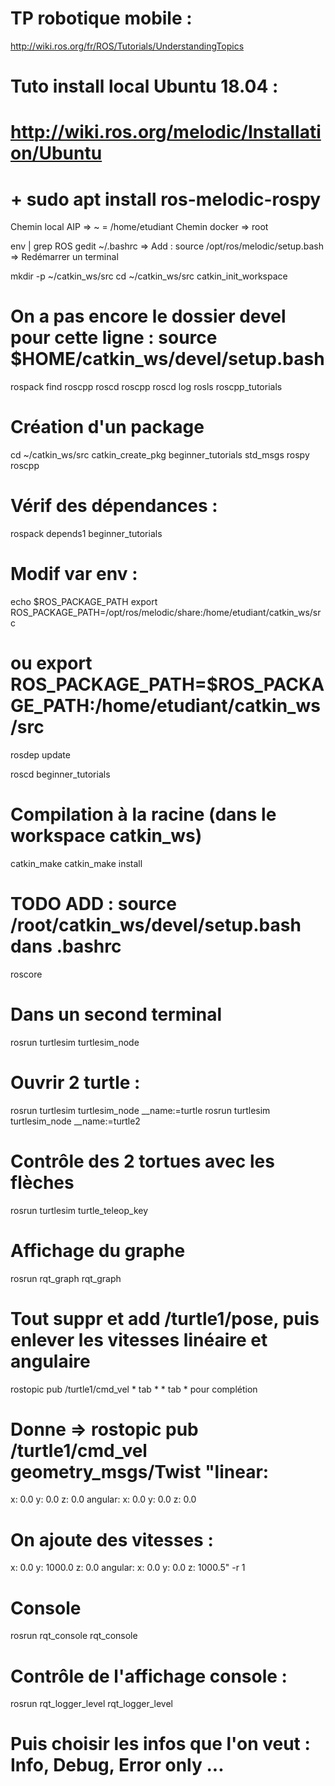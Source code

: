 # TP robotique mobile : 
http://wiki.ros.org/fr/ROS/Tutorials/UnderstandingTopics
# Tuto install local Ubuntu 18.04 : 
# http://wiki.ros.org/melodic/Installation/Ubuntu
# + sudo apt install ros-melodic-rospy

Chemin local AIP => ~ = /home/etudiant
Chemin docker => root 

env | grep ROS
gedit ~/.bashrc
=> Add : source /opt/ros/melodic/setup.bash  
=> Redémarrer un terminal

mkdir -p ~/catkin_ws/src
cd ~/catkin_ws/src
catkin_init_workspace

# On a pas encore le dossier devel pour cette ligne : source $HOME/catkin_ws/devel/setup.bash

rospack find roscpp
roscd roscpp
roscd log
rosls roscpp_tutorials

# Création d'un package
cd ~/catkin_ws/src
catkin_create_pkg beginner_tutorials std_msgs rospy roscpp
# Vérif des dépendances : 
rospack depends1 beginner_tutorials

# Modif var env :
echo $ROS_PACKAGE_PATH
export ROS_PACKAGE_PATH=/opt/ros/melodic/share:/home/etudiant/catkin_ws/src
# ou export ROS_PACKAGE_PATH=$ROS_PACKAGE_PATH:/home/etudiant/catkin_ws/src
rosdep update

roscd beginner_tutorials
# Compilation à la racine (dans le workspace catkin_ws)
catkin_make
catkin_make install

# TODO ADD : source /root/catkin_ws/devel/setup.bash dans .bashrc
roscore
# Dans un second terminal
rosrun turtlesim turtlesim_node

# Ouvrir 2 turtle :
rosrun turtlesim turtlesim_node __name:=turtle
rosrun turtlesim turtlesim_node __name:=turtle2

# Contrôle des 2 tortues avec les flèches
rosrun turtlesim turtle_teleop_key

# Affichage du graphe
rosrun rqt_graph rqt_graph
# Tout suppr et add /turtle1/pose, puis enlever les vitesses linéaire et angulaire


rostopic pub /turtle1/cmd_vel * tab * * tab * pour complétion
# Donne => rostopic pub /turtle1/cmd_vel geometry_msgs/Twist "linear:
  x: 0.0
  y: 0.0
  z: 0.0
angular:
  x: 0.0
  y: 0.0
  z: 0.0
  
# On ajoute des vitesses : 
  x: 0.0
  y: 1000.0
  z: 0.0
angular:
  x: 0.0
  y: 0.0
  z: 1000.5" -r 1 

# Console
rosrun rqt_console rqt_console

# Contrôle de l'affichage console : 
rosrun rqt_logger_level rqt_logger_level
# Puis choisir les infos que l'on veut : Info, Debug, Error only ...





